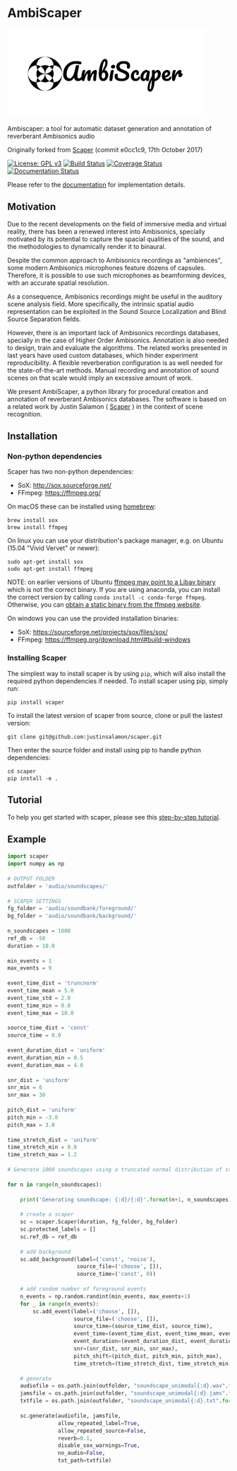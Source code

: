 # AmbiScaper

<img src="ambiscaper_logo.png" width="450" height="200">

Ambiscaper: a tool for automatic dataset generation and annotation of reverberant Ambisonics audio

Originally forked from [Scaper](http://github.com/justinsalamon/scaper) (commit e0cc1c9, 17th October 2017)

[//]: #[![PyPI](https://img.shields.io/pypi/v/scaper.svg)](https://pypi.python.org/pypi/scaper)
[![License: GPL v3](https://img.shields.io/badge/License-GPL%20v3-blue.svg)](https://www.gnu.org/licenses/gpl-3.0)
[![Build Status](https://travis-ci.org/andresperezlopez/ambiscaper.svg?branch=master)](https://travis-ci.org/andresperezlopez/ambiscaper)
[![Coverage Status](https://coveralls.io/repos/github/andresperezlopez/ambiscaper/badge.svg?branch=master)](https://coveralls.io/github/andresperezlopez/ambiscaper?branch=master)
[![Documentation Status](https://readthedocs.org/projects/ambiscaper/badge/?version=latest)](http://ambiscaper.readthedocs.io/en/latest/?badge=latest)

[//]: #[![PyPI](https://img.shields.io/badge/python-2.7%2C%203.4%2C%203.5%2C%203.6-blue.svg)]()

Please refer to the [documentation](http://ambiscaper.readthedocs.io/) for implementation details.

## Motivation

Due to the recent developments on the field of immersive media and virtual reality, there has been a renewed interest into Ambisonics, specially motivated by its potential to capture the spacial qualities of the sound, and the methodologies to dynamically render it to binaural.

Despite the common approach to Ambisonics recordings as "ambiences", some modern Ambisonics microphones feature dozens of capsules. Therefore, it is possible to use such microphones as beamforming devices, with an accurate spatial resolution.

As a consequence, Ambisonics recordings might be useful in the auditory scene analysis field. More specifically, the intrinsic spatial audio representation can be exploited in the Sound Source Localization and Blind Source Separation fields.

However, there is an important lack of Ambisonics recordings databases, specially in the case of Higher Order Ambisonics. Annotation is also needed to design, train and evaluate the algorithms. The related works presented in last years have used custom databases, which hinder experiment reproducibility. A flexible reverberation configuration is as well needed for the state-of-the-art methods. Manual recording and annotation of sound scenes on that scale would imply an excessive amount of work.

We present AmbiScaper, a python library for procedural creation and annotation of reverberant Ambisonics databases. The software is based on a related work by Justin Salamon ( [Scaper](http://github.com/justinsalamon/scaper) ) in the context of scene recognition.

## Installation

### Non-python dependencies
Scaper has two non-python dependencies:
- SoX: http://sox.sourceforge.net/
- FFmpeg: https://ffmpeg.org/

On macOS these can be installed using [homebrew](https://brew.sh/):

```
brew install sox
brew install ffmpeg
```

On linux you can use your distribution's package manager, e.g. on Ubuntu (15.04 "Vivid Vervet" or newer):

```
sudo apt-get install sox
sudo apt-get install ffmpeg
```
NOTE: on earlier versions of Ubuntu [ffmpeg may point to a Libav binary](http://stackoverflow.com/a/9477756/2007700) which is not the correct binary. If you are using anaconda, you can install the correct version by calling `conda install -c conda-forge ffmpeg`. Otherwise, you can [obtain a static binary from the ffmpeg website](https://ffmpeg.org/download.html).

On windows you can use the provided installation binaries:
- SoX: https://sourceforge.net/projects/sox/files/sox/
- FFmpeg: https://ffmpeg.org/download.html#build-windows

### Installing Scaper

The simplest way to install scaper is by using `pip`, which will also install the required python dependencies if needed. To install scaper using pip, simply run:

```
pip install scaper
```

To install the latest version of scaper from source, clone or pull the lastest version:

```
git clone git@github.com:justinsalamon/scaper.git
```

Then enter the source folder and install using pip to handle python dependencies:

```
cd scaper
pip install -e .
```
## Tutorial

To help you get started with scaper, please see this [step-by-step tutorial](http://scaper.readthedocs.io/en/latest/tutorial.html).

## Example

```python
import scaper
import numpy as np

# OUTPUT FOLDER
outfolder = 'audio/soundscapes/'

# SCAPER SETTINGS
fg_folder = 'audio/soundbank/foreground/'
bg_folder = 'audio/soundbank/background/'

n_soundscapes = 1000
ref_db = -50
duration = 10.0

min_events = 1
max_events = 9

event_time_dist = 'truncnorm'
event_time_mean = 5.0
event_time_std = 2.0
event_time_min = 0.0
event_time_max = 10.0

source_time_dist = 'const'
source_time = 0.0

event_duration_dist = 'uniform'
event_duration_min = 0.5
event_duration_max = 4.0

snr_dist = 'uniform'
snr_min = 6
snr_max = 30

pitch_dist = 'uniform'
pitch_min = -3.0
pitch_max = 3.0

time_stretch_dist = 'uniform'
time_stretch_min = 0.8
time_stretch_max = 1.2

# Generate 1000 soundscapes using a truncated normal distribution of start times

for n in range(n_soundscapes):

    print('Generating soundscape: {:d}/{:d}'.format(n+1, n_soundscapes))

    # create a scaper
    sc = scaper.Scaper(duration, fg_folder, bg_folder)
    sc.protected_labels = []
    sc.ref_db = ref_db

    # add background
    sc.add_background(label=('const', 'noise'),
                      source_file=('choose', []),
                      source_time=('const', 0))

    # add random number of foreground events
    n_events = np.random.randint(min_events, max_events+1)
    for _ in range(n_events):
        sc.add_event(label=('choose', []),
                     source_file=('choose', []),
                     source_time=(source_time_dist, source_time),
                     event_time=(event_time_dist, event_time_mean, event_time_std, event_time_min, event_time_max),
                     event_duration=(event_duration_dist, event_duration_min, event_duration_max),
                     snr=(snr_dist, snr_min, snr_max),
                     pitch_shift=(pitch_dist, pitch_min, pitch_max),
                     time_stretch=(time_stretch_dist, time_stretch_min, time_stretch_max))

    # generate
    audiofile = os.path.join(outfolder, "soundscape_unimodal{:d}.wav".format(n))
    jamsfile = os.path.join(outfolder, "soundscape_unimodal{:d}.jams".format(n))
    txtfile = os.path.join(outfolder, "soundscape_unimodal{:d}.txt".format(n))

    sc.generate(audiofile, jamsfile,
                allow_repeated_label=True,
                allow_repeated_source=False,
                reverb=0.1,
                disable_sox_warnings=True,
                no_audio=False,
                txt_path=txtfile)
```
